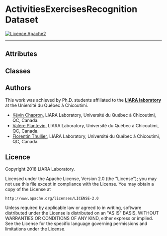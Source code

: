 # ActivitiesExercisesRecognition Dataset

[![Licence Apache2](https://img.shields.io/hexpm/l/plug.svg)](http://www.apache.org/licenses/LICENSE-2.0)

---

Attributes
---

Classes
---

Authors
---
This work was achieved by Ph.D. students affiliated to the **[LIARA laboratory](http://liara.uqac.ca/)** at the Uniersité du Québec à Chicoutimi.

* [Kévin Chapron](kevin.chapron1@uqac.ca), LIARA Laboratory, Université du Québec à Chicoutimi, QC, Canada.
* [Valère Plantevin](valere.plantevin1@uqac.ca), LIARA Laboratory, Université du Québec à Chicoutimi, QC, Canada.
* [Florentin Thullier](florentin.thullier1@uqac.ca), LIARA Laboratory, Université du Québec à Chicoutimi, QC, Canada.

Licence
---
Copyright 2018 LIARA Laboratory.

Licensed under the Apache License, Version 2.0 (the "License");
you may not use this file except in compliance with the License.
You may obtain a copy of the License at

    http://www.apache.org/licenses/LICENSE-2.0

Unless required by applicable law or agreed to in writing, software
distributed under the License is distributed on an "AS IS" BASIS,
WITHOUT WARRANTIES OR CONDITIONS OF ANY KIND, either express or implied.
See the License for the specific language governing permissions and
limitations under the License.